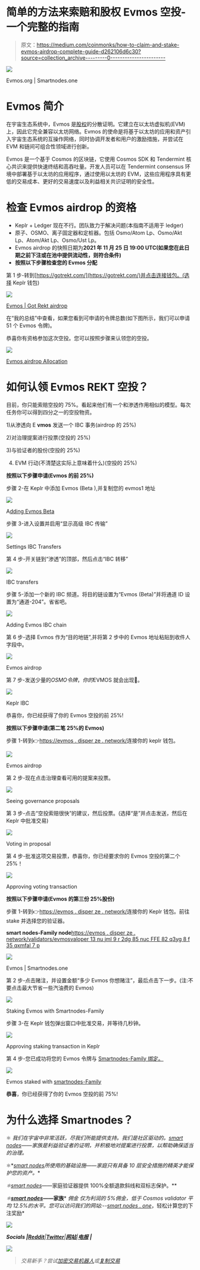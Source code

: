 # 简单的方法来索赔和股权 Evmos 空投-一个完整的指南

> 原文：<https://medium.com/coinmonks/how-to-claim-and-stake-evmos-airdrop-complete-guide-d262106d6c30?source=collection_archive---------0----------------------->

![](img/ae9519096e28e0ab8a678281c7d5e177.png)

Evmos.org | Smartnodes.one

# **Evmos 简介**

在宇宙生态系统中，Evmos 是[股权](https://smartnodes.one/)的分散证明。它建立在以太坊虚拟机(EVM)上，因此它完全兼容以太坊网络。Evmos 的使命是将基于以太坊的应用和资产引入宇宙生态系统的互操作网络，同时协调开发者和用户的激励措施，并尝试在 EVM 和链间可组合性领域进行创新。

Evmos 是一个基于 Cosmos 的区块链，它使用 Cosmos SDK 和 Tendermint 核心共识来提供快速终结和高吞吐量。开发人员可以在 Tendermint consensus 环境中部署基于以太坊的应用程序，通过使用以太坊的 EVM，这些应用程序具有更低的交易成本、更好的交易速度以及利益相关共识证明的安全性。

# 检查 Evmos airdrop 的资格

*   Keplr + Ledger 现在不行。团队致力于解决问题(本指南不适用于 ledger)
*   原子、OSMO、离子固定器和定桩器。包括 Osmo/Atom Lp、Osmo/Akt Lp、Atom/Akt Lp、Osmo/Ust Lp。
*   Evmos airdrop 的快照日期为**2021 年 11 月 25 日 19:00 UTC(如果您在此日期之前下注或在池中提供流动性，则符合条件)**
*   **按照以下步骤检查您的 Evmos 分配**

第 1 步-转到[https://gotrekt.com/](https://gotrekt.com/)并点击连接钱包。(选择 Keplr 钱包)

![](img/3b34cb51ed2de94adaa54245a22794d4.png)

[Evmos | Got Rekt airdrop](https://app.evmos.org/mission-control)

在“我的总结”中查看，如果您看到可申请的令牌总数(如下图所示，我们可以申请 51 个 Evmos 令牌)。

恭喜你有资格参加这次空投。您可以按照步骤来认领您的空投。

![](img/cff94dcb03a4368471001801c0b493b3.png)

[Evmos airdrop Allocation](https://app.evmos.org/mission-control)

# 如何认领 Evmos REKT 空投？

目前，你只能索赔空投的 75%。看起来他们有一个和渗透作用相似的模型。每次任务你可以得到四分之一的空投物资。

1)从渗透向 E **vmos** 发送一个 IBC 事务(airdrop 的 25%)

2)对治理提案进行投票(空投的 25%)

3)与验证者的股份(空投的 25%)

4) EVM 行动(不清楚这实际上意味着什么)(空投的 25%)

**按照以下步骤申请(Evmos 的前 25%)**

步骤 2-在 Keplr 中添加 Evmos (Beta ),并复制您的 evmos1 地址

![](img/7c44b4234afc04321e16b5cbb51d0278.png)

A[dding Evmos Beta](https://chrome.google.com/webstore/detail/keplr/dmkamcknogkgcdfhhbddcghachkejeap?hl=en)

步骤 3-进入设置并启用“显示高级 IBC 传输”

![](img/2cd734ec98b790c2b1ec31ae688bf083.png)

Settings IBC Transfers

第 4 步-开关链到“渗透”的顶部，然后点击“IBC 转移”

![](img/6d6b4a520ea85fc30a3198351ad11e33.png)

IBC transfers

步骤 5-添加一个新的 IBC 频道。将目的链设置为“Evmos (Beta)”并将通道 ID 设置为“通道-204”。省省吧。

![](img/36010193925041c0bd5ad292300687ab.png)

Adding Evmos IBC chain

第 6 步-选择 Evmos 作为“目的地链”,并将第 2 步中的 Evmos 地址粘贴到收件人字段中。

![](img/fe8c59403370d51483b61d96fedbffd6.png)

Evmos airdrop

第 7 步-发送少量的$OSMO 令牌，你的$EVMOS 就会出现🎉。

![](img/f4f2b4c57370b1c7e07c0d14ca325158.png)

Keplr IBC

恭喜你，你已经获得了你的 Evmos 空投的前 25%!

**按照以下步骤申请(第二笔 25%的 Evmos)**

步骤 1-转到👉[https://evmos . disper ze . network/](https://evmos.disperze.network/)连接你的 keplr 钱包。

![](img/16c74438c3915e974fd649ca5b3a8f66.png)

Evmos airdrop

第 2 步-现在点击治理查看可用的提案来投票。

![](img/077d5817f9076df9ad9d640d1f9ad517.png)

Seeing governance proposals

第 3 步-点击“空投索赔很快”的建议，然后投票。(选择“是”并点击发送，然后在 Keplr 中批准交易)

![](img/e12eae4180c657f5c87b5000757f27a9.png)

Voting in proposal

第 4 步-批准这项交易投票，恭喜你，你已经要求你的 Evmos 空投的第二个 25%！

![](img/13a574ae07fc4ba40746c9fe5f85d4f3.png)

Approving voting transaction

**按照以下步骤申请(Evmos 的第三份 25%股份)**

步骤 1-转到👉[https://evmos . disper ze . network/](https://evmos.disperze.network/)连接你的 Keplr 钱包。前往 stake 并选择您的验证器。

**smart nodes-Family node**[https://evmos . disper ze . network/validators/evmosvaloper 13 nu jml 9 r 2dg 85 nuc FFE 82 q3yg 8 f 35 qxmfal 7 p](https://evmos.disperze.network/validators/evmosvaloper13nujml9r2dg85nucffe82xq3yg8f35qxmfal7p)

![](img/3125561b0c3504767c8e946be521e12b.png)

Evmos | Smartnodes.one

第 2 步-点击赌注，并设置金额“多少 Evmos 你想赌注”，最后点击下一步。(注:不要点击最大节省一些汽油费的 Evmos)

![](img/f878028a4b8fa13784a34ca49ba4c8a8.png)

Staking Evmos with Smartnodes-Family

步骤 3-在 Keplr 钱包弹出窗口中批准交易，并等待几秒钟。

![](img/223f50cd448da5a540096406988fb2e9.png)

Approving staking transaction in Keplr

第 4 步-您已成功将您的 Evmos 令牌与 [Smartnodes-Family 绑定。](https://evmos.disperze.network/validators/evmosvaloper13nujml9r2dg85nucffe82xq3yg8f35qxmfal7p)

![](img/f01f1083d75e7e61e4db3f5816e4555f.png)

Evmos staked with [smartnodes-Family](https://evmos.disperze.network/validators/evmosvaloper13nujml9r2dg85nucffe82xq3yg8f35qxmfal7p)

**恭喜**，你已经获得了你的 Evmos 空投的前 75%!

# 为什么选择 Smartnodes？

⚛️ *我们在宇宙中非常活跃，尽我们所能提供支持。我们是社区驱动的。*[*smart nodes*](http://smartnodes.one/)*——家族是利益验证者的证明，并积极地对提案进行投票，以帮助确保适当的治理。*

⚛️*[*smart nodes*](https://smartnodes.one/#choose)*所使用的基础设施——家庭只有具备 10 层安全措施的精英才能保护您的资产。**

*⚛️[*smart nodes*](https://smartnodes.one/about)*——家庭验证器提供 100%全额退款斜线和双标志保护。**

*⚛️[***smart nodes***](https://smartnodes.one/#choose)***——家族*** *佣金* *仅为利润的 5%佣金，低于 Cosmos validator 平均 12.5%的水平。您可以访问我们的网站:--*[*smart nodes . one*](https://smartnodes.one/)，轻松计算您的下注奖励*

*![](img/05b14b6e06c2e69f91d3dcf01b4beee4.png)*

***Socials |**[***Reddit***](https://www.reddit.com/r/smart_nodes/)**|**[***Twitter***](https://twitter.com/nodes_smart)**|**[***网站***](http://smartnodes.one/)**|**[**电报**](https://t.me/smartnodesvalidators) **|***

*![](img/07c16101302171c7593afa072a7c7fe9.png)*

> *交易新手？尝试[加密交易机器人](/coinmonks/crypto-trading-bot-c2ffce8acb2a)或[复制交易](/coinmonks/top-10-crypto-copy-trading-platforms-for-beginners-d0c37c7d698c)*